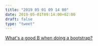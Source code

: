 ```yaml
---
title: "2019 05 01 09 14 00"
date: 2019-05-01T09:14:00+02:00
draft: false
type: "tweet"
---
```

[What's a good B when doing a bootstrap?](https://twitter.com/vsbuffalo/status/1122903991216508934) 
